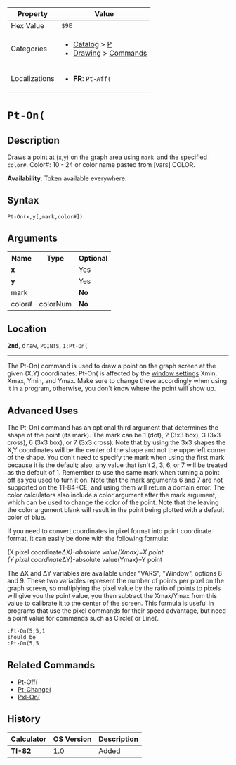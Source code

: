 | Property      | Value |
|---------------|-------|
| Hex Value     | `$9E`|
| Categories    | <ul><li>[Catalog](<../categories/Catalog.md>) > [P](<../categories/Catalog.md#P>)</li><li>[Drawing](<../categories/Drawing.md>) > [Commands](<../categories/Drawing.md#Commands>)</li></ul> |
| Localizations | <ul><li><b>FR</b>: `Pt-Aff(`</li></ul> |

# `Pt-On(`

## Description
Draws a point at (`x`,`y`) on the graph area using `mark `and the specified `color#`.
Color#: 10 - 24 or color name pasted from [vars] COLOR.


<b>Availability</b>: Token available everywhere.

## Syntax
`Pt-On(x,y[,mark,color#])`

## Arguments
<table>
<tr><th>Name</th><th>Type</th><th>Optional</th></tr>

<tr><td><b>x</b></td><td></td><td>Yes</td></tr>

<tr><td><b>y</b></td><td></td><td>Yes</td></tr>

<tr><td>mark</td><td></td><td><b>No</b></td></tr>

<tr><td>color#</td><td>colorNum</td><td><b>No</b></td></tr>

</table>

## Location
<tt><kbd><b>2nd</b></kbd></tt>, <kbd>draw</kbd>, `POINTS`, `1:Pt-On(`
<hr>

The Pt-On( command is used to draw a point on the graph screen at the given (X,Y) coordinates. Pt-On( is affected by the [window settings](/system-variables#window) Xmin, Xmax, Ymin, and Ymax. Make sure to change these accordingly when using it in a program, otherwise, you don't know where the point will show up.

## Advanced Uses

The Pt-On( command has an optional third argument that determines the shape of the point (its mark). The mark can be 1 (dot), 2 (3x3 box), 3 (3x3 cross), 6 (3x3 box), or 7 (3x3 cross). Note that by using the 3x3 shapes the X,Y coordinates will be the center of the shape and not the upperleft corner of the shape. You don't need to specify the mark when using the first mark because it is the default; also, any value that isn't 2, 3, 6, or 7 will be treated as the default of 1. Remember to use the same mark when turning a point off as you used to turn it on. Note that the mark arguments 6 and 7 are not supported on the TI-84+CE, and using them will return a domain error. The color calculators also include a color argument after the mark argument, which can be used to change the color of the point. Note that the leaving the color argument blank will result in the point being plotted with a default color of blue.

If you need to convert coordinates in pixel format into point coordinate format, it can easily be done with the following formula:

(X pixel coordinate*ΔX)-absolute value(Xmax)=X point  
(Y pixel coordinate*ΔY)-absolute value(Ymax)=Y point

The ΔX and ΔY variables are available under "VARS", "Window", options 8 and 9. These two variables represent the number of points per pixel on the graph screen, so multiplying the pixel value by the ratio of points to pixels will give you the point value, you then subtract the Xmax/Ymax from this value to calibrate it to the center of the screen. This formula is useful in programs that use the pixel commands for their speed advantage, but need a point value for commands such as Circle( or Line(.

```ti-basic
:Pt-On(5,5,1
should be
:Pt-On(5,5
```

## Related Commands

*   [Pt-Off(](/pt-off)
*   [Pt-Change(](/pt-change)
*   [Pxl-On(](/pxl-on)

## History
| Calculator | OS Version | Description |
|------------|------------|-------------|
| <b>TI-82</b> | 1.0 | Added |


